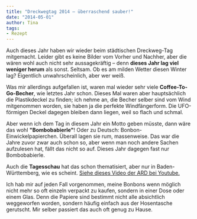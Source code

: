 ```yaml
---
title: "Dreckwegtag 2014 – überraschend sauber!"
date: "2014-05-01" 
author: Tina
tags:
- Rezept
---
```


Auch dieses Jahr haben wir wieder beim städtischen Dreckweg-Tag mitgemacht. Leider gibt es keine Bilder vom Vorher und Nachher, aber die wären wohl auch nicht sehr aussagekräftig – denn **dieses Jahr lag viel weniger herum** als sonst. Seltsam. Ob es am milden Wetter diesen Winter lag? Eigentlich unwahrscheinlich, aber wer weiß.

Was mir allerdings aufgefallen ist, waren mal wieder sehr viele **Coffee-To-Go-Becher**, wie letztes Jahr schon. Dieses Mal waren aber hauptsächlich die Plastikdeckel zu finden; ich nehme an, die Becher selber sind vom Wind mitgenommen worden, sie haben ja die perfekte Windfängerform. Die UFO-förmigen Deckel dagegen bleiben dann liegen, weil so flach und schmal.

Aber wenn ich dem Tag in diesem Jahr ein Motto geben müsste, dann wäre das wohl **"Bombobabierle"**! Oder zu Deutsch: Bonbon-Einwickelpapierchen. Überall lagen sie rum, massenweise. Das war die Jahre zuvor zwar auch schon so, aber wenn man noch andere Sachen aufzulesen hat, fällt das nicht so auf. Dieses Jahr dagegen fast nur Bombobabierle.

Auch die **Tagesschau** hat das schon thematisiert, aber nur in Baden-Württemberg, wie es scheint. [Siehe dieses Video der ARD bei Youtube.](http://youtu.be/vuqhJQQIeVQ?t=1m17s "Tagescchau auf schwäbisch")

Ich hab mir auf jeden Fall vorgenommen, meine Bonbons wenn möglich nicht mehr so oft einzeln verpackt zu kaufen, sondern in einer Dose oder einem Glas. Denn die Papiere sind bestimmt nicht alle absichtlich weggeworfen worden, sondern häufig einfach aus der Hosentasche gerutscht. Mir selber passiert das auch oft genug zu Hause.
